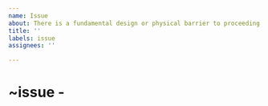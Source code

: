 ```yaml
---
name: Issue
about: There is a fundamental design or physical barrier to proceeding
title: ''
labels: issue
assignees: ''

---
```


# ~issue - <Title of issue>

## Description
<Reasons that this requires thought/a meeting/ discussion, why is this a roadblock>
